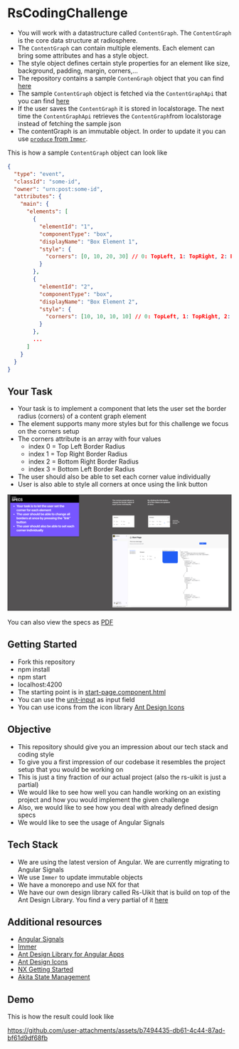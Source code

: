 # RsCodingChallenge

- You will work with a datastructure called `ContentGraph`. The `ContentGraph` is the core data structure at radiosphere.
- The `ContentGraph` can contain multiple elements. Each element can bring some attributes and has a style object.
- The style object defines certain style properties for an element like size, background, padding, margin, corners,...
- The repository contains a sample `ContenGraph` object that you can find [here](./src/apps/rs-coding-challenge/public/test-content-graph.json)
- The sample `ContentGraph` object is fetched via the `ContentGraphApi` that you can find [here](./src/apps/rs-coding-challenge/src/app/services/content-graph.api.ts)
- If the user saves the `ContentGraph` it is stored in localstorage. The next time the `ContentGraphApi` retrieves the `ContentGraph`from localstorage instead of fetching the sample json
- The contentGraph is an immutable object. In order to update it you can use [`produce` from `Immer`](https://immerjs.github.io/immer/produce/).


This is how a sample `ContentGraph` object can look like
```json
{
  "type": "event",
  "classId": "some-id",
  "owner": "urn:post:some-id",
  "attributes": {
    "main": {
      "elements": [
        {
          "elementId": "1",
          "componentType": "box",
          "displayName": "Box Element 1",
          "style": {
            "corners": [0, 10, 20, 30] // 0: TopLeft, 1: TopRight, 2: BottomRight, 3: BottomLeft
          }
        },
        {
          "elementId": "2",
          "componentType": "box",
          "displayName": "Box Element 2",
          "style": {
            "corners": [10, 10, 10, 10] // 0: TopLeft, 1: TopRight, 2: BottomRight, 3: BottomLeft
          }
        },
        ...
      ]
    }
  }
}
```

## Your Task
- Your task is to implement a component that lets the user set the border radius (corners) of a content graph element
- The element supports many more styles but for this challenge we focus on the corners setup
- The corners attribute is an array with four values
  - index 0 = Top Left Border Radius
  - index 1 = Top Right Border Radius
  - index 2 = Bottom Right Border Radius
  - index 3 = Bottom Left Border Radius
- The user should also be able to set each corner value individually
- User is also able to style all corners at once using the link button

![design-instructions](./design.jpg)

You can also view the specs as [PDF](![design.pdf](./design.pdf))

## Getting Started
- Fork this repository
- npm install
- npm start
- localhost:4200
- The starting point is in [start-page.component.html](./src/apps/rs-coding-challenge/src/app/pages/start-page.component.html)
- You can use the [unit-input](./src/apps/rs-coding-challenge/src/app/components/unit-input) as input field
- You can use icons from the icon library [Ant Design Icons](https://ng.ant.design/components/icon/en#ng-content)

## Objective
- This repository should give you an impression about our tech stack and coding style
- To give you a first impression of our codebase it resembles the project setup that you would be working on
- This is just a tiny fraction of our actual project (also the rs-uikit is just a partial)
- We would like to see how well you can handle working on an existing project and how you would implement the given challenge
- Also, we would like to see how you deal with already defined design specs
- We would like to see the usage of Angular Signals

## Tech Stack
- We are using the latest version of Angular. We are currently migrating to Angular Signals
- We use `Immer` to update immutable objects
- We have a monorepo and use NX for that
- We have our own design library called Rs-Uikit that is build on top of the Ant Design Library. You find a very partial of it [here](/src/libs/rs-uikit) 

## Additional resources
- [Angular Signals](https://angular.dev/guide/signals)
- [Immer](https://immerjs.github.io/immer/)
- [Ant Design Library for Angular Apps](https://ng.ant.design/docs/introduce/en)
- [Ant Design Icons](https://ng.ant.design/components/icon/en#ng-content)
- [NX Getting Started](https://nx.dev/getting-started/intro)
- [Akita State Management](https://github.com/salesforce/akita)

## Demo
This is how the result could look like

https://github.com/user-attachments/assets/b7494435-db61-4c44-87ad-bf61d9df68fb
